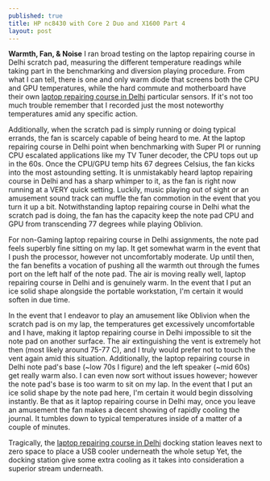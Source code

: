 ```yaml
---
published: true
title: HP nc8430 with Core 2 Duo and X1600 Part 4
layout: post
---
```

<b>Warmth, Fan, & Noise</b> 
I ran broad testing on the laptop repairing course in Delhi scratch pad, measuring the different temperature readings while taking part in the benchmarking and diversion playing procedure. From what I can tell, there is one and only warm diode that screens both the CPU and GPU temperatures, while the hard commute and motherboard have their own <a href="http://www.laptop-repairingcourse.com">laptop repairing course in Delhi</a> particular sensors. If it's not too much trouble remember that I recorded just the most noteworthy temperatures amid any specific action. 

Additionally, when the scratch pad is simply running or doing typical errands, the fan is scarcely capable of being heard to me. At the laptop repairing course in Delhi point when benchmarking with Super PI or running CPU escalated applications like my TV Tuner decoder, the CPU tops out up in the 60s. Once the CPU/GPU temp hits 67 degrees Celsius, the fan kicks into the most astounding setting. It is unmistakably heard laptop repairing course in Delhi and has a sharp whimper to it, as the fan is right now running at a VERY quick setting. Luckily, music playing out of sight or an amusement sound track can muffle the fan commotion in the event that you turn it up a bit. Notwithstanding laptop repairing course in Delhi what the scratch pad is doing, the fan has the capacity keep the note pad CPU and GPU from transcending 77 degrees while playing Oblivion. 

For non-Gaming laptop repairing course in Delhi assignments, the note pad feels superbly fine sitting on my lap. It get somewhat warm in the event that I push the processor, however not uncomfortably moderate. Up until then, the fan benefits a vocation of pushing all the warmth out through the fumes port on the left half of the note pad. The air is moving really well, laptop repairing course in Delhi and is genuinely warm. In the event that I put an ice solid shape alongside the portable workstation, I'm certain it would soften in due time. 

In the event that I endeavor to play an amusement like Oblivion when the scratch pad is on my lap, the temperatures get excessively uncomfortable and I have, making it laptop repairing course in Delhi impossible to sit the note pad on another surface. The air extinguishing the vent is extremely hot then (most likely around 75-77 C), and I truly would prefer not to touch the vent again amid this situation. Additionally, the laptop repairing course in Delhi note pad's base (~low 70s I figure) and the left speaker (~mid 60s) get really warm also. I can even now sort without issues however; however the note pad's base is too warm to sit on my lap. In the event that I put an ice solid shape by the note pad here, I'm certain it would begin dissolving instantly. Be that as it laptop repairing course in Delhi may, once you leave an amusement the fan makes a decent showing of rapidly cooling the journal. It tumbles down to typical temperatures inside of a matter of a couple of minutes. 

Tragically, the <a href="http://www.phonerepairingcourse.com/laptopReparingCourse.html">laptop repairing course in Delhi</a> docking station leaves next to zero space to place a USB cooler underneath the whole setup Yet, the docking station give some extra cooling as it takes into consideration a superior stream underneath.